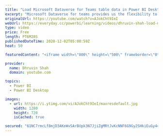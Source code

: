 ```yaml
---
title: "Load Microsoft Dataverse for Teams table data in Power BI Desktop"
excerpt: "Microsoft Dataverse for teams provides us the flexibility to prepare relational database tables. Now, let’s say we want to prepare further reporting based on Dataverse for Teams data. So, how can we do that? How can we load Microsoft Dataverse for Teams table data to Power BI Desktop? You will get to"
originalUrl: https://youtube.com/watch?v=AJokCht9IeI
webUrl: https://everyday.cc/powerbi/learning/videos/dhruvin-shah-load-microsoft-dataverse-for-teams-table-data-in-power-bi-desktop/
type: video
price: Free
length: PT6M28S
publishedDateTime: 2020-12-02T05:00:59Z
heat: 50

featuredContent: "<iframe width=\"800\" height=\"500\" frameborder=\"0\" src=\"https://www.youtube.com/embed/AJokCht9IeI\" allow=\"accelerometer; autoplay; encrypted-media; gyroscope; picture-in-picture\" allowfullscreen></iframe>"

provider:
  name: Dhruvin Shah
  domain: youtube.com

topics:
  - Power BI
  - Power BI Desktop

images:
  - url: https://i.ytimg.com/vi/AJokCht9IeI/maxresdefault.jpg
    width: 1280
    height: 720
    isCached: true

secured: "61NC7rmcLf8mjD3AKeWvSArBUpk3N7JjiZgMRtJvKcNNF6G9Gy2SHkiEuGy44WWtN48WR+47ayygSvKd0r2RKDp9lqFb8s/1BMF+l4BFA3aMeWmiIGRoTGzQN6hSAYAw4RzIGFiTVgFI68KocKx9a5xiInWyECjzlBKqX2wS3qYRLCl30JMVndAKAFv8NBtE+vu9H2eN8A4QY1Q+hOopteHXlsxdqQzMaL5SGvs8bo4BjW1w9hM4oDelbJG8teUen98bGLop9/OShNOc7Sp3zhBZZKQx7u5vOwnJ+xpKscmBK/QXccnZEYhqhYYPWOSRRLKbC+V5CUK4d2qgGPda5ouNf0XrOcy+aWWg0l+VA1wF7AQlmTBh08R03zI0YKBJyn+siZv9atawK4lBOXoN4WDVpGnUE13LSzXwBPga9j4=;b+Di5HnNkYAMguM0REwjyQ=="
---
```


